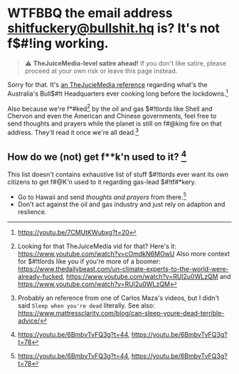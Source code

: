 <!-- markdownlint-disable MD026 -->
# WTFBBQ the email address <shitfuckery@bullshit.hq> is? It's not f$#!ing working.

> :warning: **TheJuiceMedia-level satire ahead!** If you don't like satire, please proceed at your own risk or leave this page instead.

Sorry for that. It's [an TheJucieMedia reference](https://www.urbandictionary.com/define.php?term=the%20juice%20media) regarding what's the Australia's Bull$#!t Headquarters ever cooking long before the lockdowns.[^1]

Also because we're f\*\#ked[^2] by the oil and gas $\#\!tlords like Shell and Chervon and even the American and Chinese governments, feel free to send thoughts and prayers while the planet is still on f#@king fire on that address. They'll read it once we're all dead.[^4]

## How do we (not) get f**k'n used to it? [^3]

This list doesn't contains exhaustive list of stuff $#!tlords ever want its own citizens to get f#@K'n used to it regarding gas-lead $\#\!tf\#\*kery.

* Go to Hawaii and send *thoughts and prayers* from there.[^3]
* Don't act against the oil and gas industry and just rely on adaption and reslience.

[^1]: <https://youtu.be/7CMUtKWubxg?t=20>
[^2]: Looking for that TheJuiceMedia vid for that? Here's it: <https://www.youtube.com/watch?v=cOmdkN6MOwU> Also more context for $#!tlords like you if you're more of a boomer: <https://www.thedailybeast.com/un-climate-experts-to-the-world-were-already-fucked>, <https://www.youtube.com/watch?v=RUl2u0WLzQM> and <https://www.youtube.com/watch?v=RUl2u0WLzQM>
[^3]: <https://youtu.be/6BmbvTvFQ3g?t=44>, <https://youtu.be/6BmbvTvFQ3g?t=78>
[^4]: Probably an reference from one of Carlos Maza's videos, but I didn't said `Sleep when you're dead` literally. See also: <https://www.mattressclarity.com/blog/can-sleep-youre-dead-terrible-advice/>
